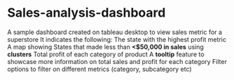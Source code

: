 # Sales-analysis-dashboard

A sample dashboard created on tableau desktop to view sales metric for a superstore
It indicates the following:
The state with the highest profit metric
A map showing States that made less than **<$50,000 in sales** using **clusters**
Total profit of each category of product
A **tooltip** feature to showcase more information on total sales and profit for each category
Filter options to filter on different metrics (category, subcategory etc)

